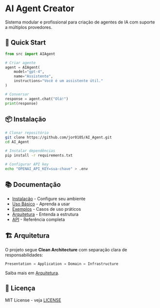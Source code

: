 # AI Agent Creator

Sistema modular e profissional para criação de agentes de IA com suporte a múltiplos provedores.


## 🚀 Quick Start

```python
from src import AIAgent

# Criar agente
agent = AIAgent(
    model="gpt-4",
    name="Assistente",
    instructions="Você é um assistente útil."
)

# Conversar
response = agent.chat("Olá!")
print(response)
```

## 📦 Instalação

```bash
# Clonar repositório
git clone https://github.com/jor0105/AI_Agent.git
cd AI_Agent

# Instalar dependências
pip install -r requirements.txt

# Configurar API key
echo "OPENAI_API_KEY=sua-chave" > .env
```

## 📚 Documentação

- [Instalação](guia/instalacao.md) - Configure seu ambiente
- [Uso Básico](guia/uso-basico.md) - Aprenda a usar
- [Exemplos](guia/exemplos.md) - Casos de uso práticos
- [Arquitetura](arquitetura.md) - Entenda a estrutura
- [API](api.md) - Referência completa

## 🏗️ Arquitetura

O projeto segue **Clean Architecture** com separação clara de responsabilidades:

```
Presentation → Application → Domain ← Infrastructure
```

Saiba mais em [Arquitetura](arquitetura.md).

## 📄 Licença

MIT License - veja [LICENSE](https://github.com/jor0105/AI_Agent/blob/develop/LICENSE)
